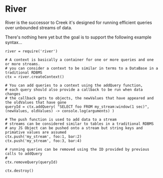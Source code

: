 River
=====

River is the successor to Creek it's designed for running efficient queries over unbounded streams of data.

There's nothing here yet but the goal is to support the following example syntax...

    river = require('river')

    # A context is basically a container for one or more queries and one or more streams.
    # you can consider a context to be similar in terms to a DataBase in a traditional RDBMS
    ctx = river.createContext()

    # You can add queries to a context using the addQuery function,
    # each query should also provide a callback to be run when data changes
    # the callback gets to objects, the newValues that have appeared and the oldValues that have gone
    queryId = ctx.addQuery( "SELECT foo FROM my_stream:window(1 sec)", (newValues, oldValues) -> console.log(arguments) )

    # The push function is used to add data to a stream
    # streams can be considered similar to tables in a traditional RDBMS
    # any JS Object can be pushed onto a stream but string keys and primative values are assumed
    ctx.push('my_stream', foo:1, bar:2)
    ctx.push('my_stream', foo:3, bar:4)

    # running queries can be removed using the ID provided by previous calls to addQuery
    # 
    ctx.removeQuery(queryId)

    ctx.destroy()
